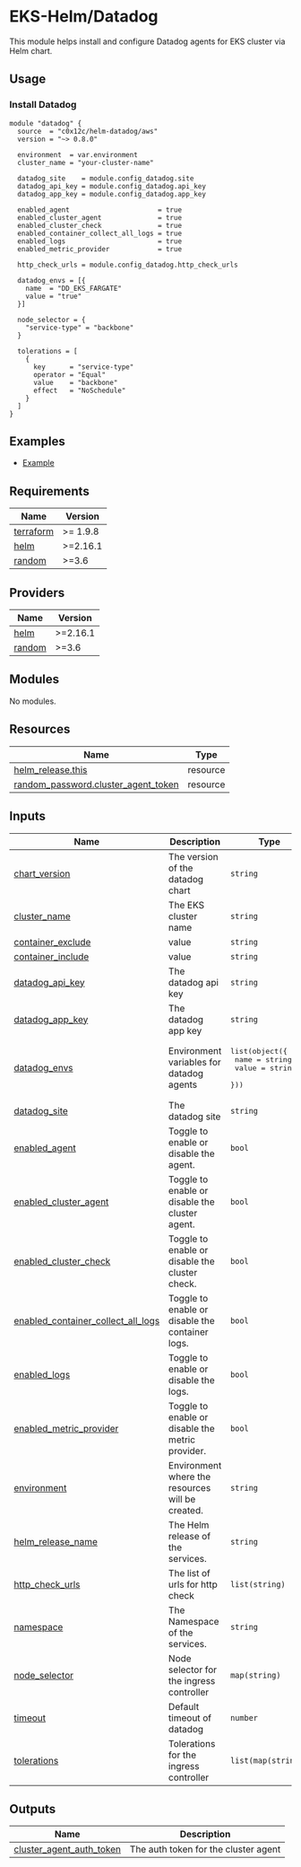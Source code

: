 # EKS-Helm/Datadog

This module helps install and configure Datadog agents for EKS cluster via Helm chart.

## Usage

### Install Datadog

```hcl
module "datadog" {
  source  = "c0x12c/helm-datadog/aws"
  version = "~> 0.8.0"

  environment  = var.environment
  cluster_name = "your-cluster-name"

  datadog_site    = module.config_datadog.site
  datadog_api_key = module.config_datadog.api_key
  datadog_app_key = module.config_datadog.app_key

  enabled_agent                      = true
  enabled_cluster_agent              = true
  enabled_cluster_check              = true
  enabled_container_collect_all_logs = true
  enabled_logs                       = true
  enabled_metric_provider            = true

  http_check_urls = module.config_datadog.http_check_urls

  datadog_envs = [{
    name  = "DD_EKS_FARGATE"
    value = "true"
  }]

  node_selector = {
    "service-type" = "backbone"
  }

  tolerations = [
    {
      key      = "service-type"
      operator = "Equal"
      value    = "backbone"
      effect   = "NoSchedule"
    }
  ]
}

```

## Examples

- [Example](./examples/complete/)

<!-- BEGIN_TF_DOCS -->
## Requirements

| Name | Version |
|------|---------|
| <a name="requirement_terraform"></a> [terraform](#requirement\_terraform) | >= 1.9.8 |
| <a name="requirement_helm"></a> [helm](#requirement\_helm) | >=2.16.1 |
| <a name="requirement_random"></a> [random](#requirement\_random) | >=3.6 |

## Providers

| Name | Version |
|------|---------|
| <a name="provider_helm"></a> [helm](#provider\_helm) | >=2.16.1 |
| <a name="provider_random"></a> [random](#provider\_random) | >=3.6 |

## Modules

No modules.

## Resources

| Name | Type |
|------|------|
| [helm_release.this](https://registry.terraform.io/providers/hashicorp/helm/latest/docs/resources/release) | resource |
| [random_password.cluster_agent_token](https://registry.terraform.io/providers/hashicorp/random/latest/docs/resources/password) | resource |

## Inputs

| Name | Description | Type | Default | Required |
|------|-------------|------|---------|:--------:|
| <a name="input_chart_version"></a> [chart\_version](#input\_chart\_version) | The version of the datadog chart | `string` | `"3.110.4"` | no |
| <a name="input_cluster_name"></a> [cluster\_name](#input\_cluster\_name) | The EKS cluster name | `string` | n/a | yes |
| <a name="input_container_exclude"></a> [container\_exclude](#input\_container\_exclude) | value | `string` | `null` | no |
| <a name="input_container_include"></a> [container\_include](#input\_container\_include) | value | `string` | `null` | no |
| <a name="input_datadog_api_key"></a> [datadog\_api\_key](#input\_datadog\_api\_key) | The datadog api key | `string` | n/a | yes |
| <a name="input_datadog_app_key"></a> [datadog\_app\_key](#input\_datadog\_app\_key) | The datadog app key | `string` | n/a | yes |
| <a name="input_datadog_envs"></a> [datadog\_envs](#input\_datadog\_envs) | Environment variables for datadog agents | <pre>list(object({<br/>    name  = string<br/>    value = string<br/>  }))</pre> | `[]` | no |
| <a name="input_datadog_site"></a> [datadog\_site](#input\_datadog\_site) | The datadog site | `string` | n/a | yes |
| <a name="input_enabled_agent"></a> [enabled\_agent](#input\_enabled\_agent) | Toggle to enable or disable the agent. | `bool` | `false` | no |
| <a name="input_enabled_cluster_agent"></a> [enabled\_cluster\_agent](#input\_enabled\_cluster\_agent) | Toggle to enable or disable the cluster agent. | `bool` | `true` | no |
| <a name="input_enabled_cluster_check"></a> [enabled\_cluster\_check](#input\_enabled\_cluster\_check) | Toggle to enable or disable the cluster check. | `bool` | `true` | no |
| <a name="input_enabled_container_collect_all_logs"></a> [enabled\_container\_collect\_all\_logs](#input\_enabled\_container\_collect\_all\_logs) | Toggle to enable or disable the container logs. | `bool` | `true` | no |
| <a name="input_enabled_logs"></a> [enabled\_logs](#input\_enabled\_logs) | Toggle to enable or disable the logs. | `bool` | `true` | no |
| <a name="input_enabled_metric_provider"></a> [enabled\_metric\_provider](#input\_enabled\_metric\_provider) | Toggle to enable or disable the metric provider. | `bool` | `true` | no |
| <a name="input_environment"></a> [environment](#input\_environment) | Environment where the resources will be created. | `string` | n/a | yes |
| <a name="input_helm_release_name"></a> [helm\_release\_name](#input\_helm\_release\_name) | The Helm release of the services. | `string` | `"datadog"` | no |
| <a name="input_http_check_urls"></a> [http\_check\_urls](#input\_http\_check\_urls) | The list of urls for http check | `list(string)` | `[]` | no |
| <a name="input_namespace"></a> [namespace](#input\_namespace) | The Namespace of the services. | `string` | `"datadog"` | no |
| <a name="input_node_selector"></a> [node\_selector](#input\_node\_selector) | Node selector for the ingress controller | `map(string)` | `{}` | no |
| <a name="input_timeout"></a> [timeout](#input\_timeout) | Default timeout of datadog | `number` | `1200` | no |
| <a name="input_tolerations"></a> [tolerations](#input\_tolerations) | Tolerations for the ingress controller | `list(map(string))` | `[]` | no |

## Outputs

| Name | Description |
|------|-------------|
| <a name="output_cluster_agent_auth_token"></a> [cluster\_agent\_auth\_token](#output\_cluster\_agent\_auth\_token) | The auth token for the cluster agent |

<!-- END_TF_DOCS -->
